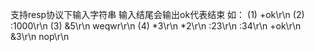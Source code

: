 支持resp协议下输入字符串
输入结尾会输出ok代表结束
如：
(1) +ok\r\n
(2) :1000\r\n
(3) 
&5\r\n
weqwr\r\n
(4)
*3\r\n
*2\r\n
:23\r\n
:34\r\n
+ok\r\n
&3\r\n
nop\r\n
